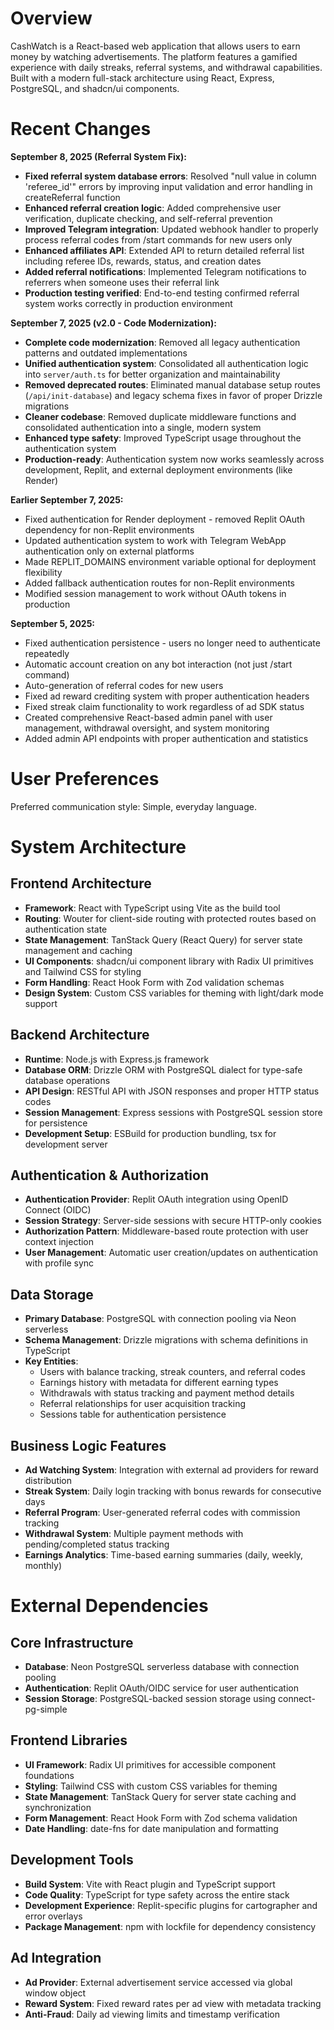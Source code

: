 # Overview

CashWatch is a React-based web application that allows users to earn money by watching advertisements. The platform features a gamified experience with daily streaks, referral systems, and withdrawal capabilities. Built with a modern full-stack architecture using React, Express, PostgreSQL, and shadcn/ui components.

# Recent Changes

**September 8, 2025 (Referral System Fix):**
- **Fixed referral system database errors**: Resolved "null value in column 'referee_id'" errors by improving input validation and error handling in createReferral function
- **Enhanced referral creation logic**: Added comprehensive user verification, duplicate checking, and self-referral prevention
- **Improved Telegram integration**: Updated webhook handler to properly process referral codes from /start commands for new users only
- **Enhanced affiliates API**: Extended API to return detailed referral list including referee IDs, rewards, status, and creation dates
- **Added referral notifications**: Implemented Telegram notifications to referrers when someone uses their referral link
- **Production testing verified**: End-to-end testing confirmed referral system works correctly in production environment

**September 7, 2025 (v2.0 - Code Modernization):**
- **Complete code modernization**: Removed all legacy authentication patterns and outdated implementations
- **Unified authentication system**: Consolidated all authentication logic into `server/auth.ts` for better organization and maintainability  
- **Removed deprecated routes**: Eliminated manual database setup routes (`/api/init-database`) and legacy schema fixes in favor of proper Drizzle migrations
- **Cleaner codebase**: Removed duplicate middleware functions and consolidated authentication into a single, modern system
- **Enhanced type safety**: Improved TypeScript usage throughout the authentication system
- **Production-ready**: Authentication system now works seamlessly across development, Replit, and external deployment environments (like Render)

**Earlier September 7, 2025:**
- Fixed authentication for Render deployment - removed Replit OAuth dependency for non-Replit environments
- Updated authentication system to work with Telegram WebApp authentication only on external platforms
- Made REPLIT_DOMAINS environment variable optional for deployment flexibility
- Added fallback authentication routes for non-Replit environments
- Modified session management to work without OAuth tokens in production

**September 5, 2025:**
- Fixed authentication persistence - users no longer need to authenticate repeatedly
- Automatic account creation on any bot interaction (not just /start command)  
- Auto-generation of referral codes for new users
- Fixed ad reward crediting system with proper authentication headers
- Fixed streak claim functionality to work regardless of ad SDK status
- Created comprehensive React-based admin panel with user management, withdrawal oversight, and system monitoring
- Added admin API endpoints with proper authentication and statistics

# User Preferences

Preferred communication style: Simple, everyday language.

# System Architecture

## Frontend Architecture
- **Framework**: React with TypeScript using Vite as the build tool
- **Routing**: Wouter for client-side routing with protected routes based on authentication state
- **State Management**: TanStack Query (React Query) for server state management and caching
- **UI Components**: shadcn/ui component library with Radix UI primitives and Tailwind CSS for styling
- **Form Handling**: React Hook Form with Zod validation schemas
- **Design System**: Custom CSS variables for theming with light/dark mode support

## Backend Architecture
- **Runtime**: Node.js with Express.js framework
- **Database ORM**: Drizzle ORM with PostgreSQL dialect for type-safe database operations
- **API Design**: RESTful API with JSON responses and proper HTTP status codes
- **Session Management**: Express sessions with PostgreSQL session store for persistence
- **Development Setup**: ESBuild for production bundling, tsx for development server

## Authentication & Authorization
- **Authentication Provider**: Replit OAuth integration using OpenID Connect (OIDC)
- **Session Strategy**: Server-side sessions with secure HTTP-only cookies
- **Authorization Pattern**: Middleware-based route protection with user context injection
- **User Management**: Automatic user creation/updates on authentication with profile sync

## Data Storage
- **Primary Database**: PostgreSQL with connection pooling via Neon serverless
- **Schema Management**: Drizzle migrations with schema definitions in TypeScript
- **Key Entities**:
  - Users with balance tracking, streak counters, and referral codes
  - Earnings history with metadata for different earning types
  - Withdrawals with status tracking and payment method details
  - Referral relationships for user acquisition tracking
  - Sessions table for authentication persistence

## Business Logic Features
- **Ad Watching System**: Integration with external ad providers for reward distribution
- **Streak System**: Daily login tracking with bonus rewards for consecutive days
- **Referral Program**: User-generated referral codes with commission tracking
- **Withdrawal System**: Multiple payment methods with pending/completed status tracking
- **Earnings Analytics**: Time-based earning summaries (daily, weekly, monthly)

# External Dependencies

## Core Infrastructure
- **Database**: Neon PostgreSQL serverless database with connection pooling
- **Authentication**: Replit OAuth/OIDC service for user authentication
- **Session Storage**: PostgreSQL-backed session storage using connect-pg-simple

## Frontend Libraries
- **UI Framework**: Radix UI primitives for accessible component foundations
- **Styling**: Tailwind CSS with custom CSS variables for theming
- **State Management**: TanStack Query for server state caching and synchronization
- **Form Management**: React Hook Form with Zod schema validation
- **Date Handling**: date-fns for date manipulation and formatting

## Development Tools
- **Build System**: Vite with React plugin and TypeScript support
- **Code Quality**: TypeScript for type safety across the entire stack
- **Development Experience**: Replit-specific plugins for cartographer and error overlays
- **Package Management**: npm with lockfile for dependency consistency

## Ad Integration
- **Ad Provider**: External advertisement service accessed via global window object
- **Reward System**: Fixed reward rates per ad view with metadata tracking
- **Anti-Fraud**: Daily ad viewing limits and timestamp verification